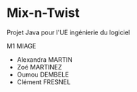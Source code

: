# Mix-n-Twist
Projet Java pour l'UE ingénierie du logiciel


M1 MIAGE
- Alexandra MARTIN
- Zoé MARTINEZ
- Oumou DEMBELE
- Clément FRESNEL

